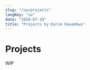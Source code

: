 ```yaml
---
slug: "/sw/projects"
langKey: "sw"
date: "2020-07-19"
title: "Projects by Karim Kawambwa"
---
```


# Projects

WIP
